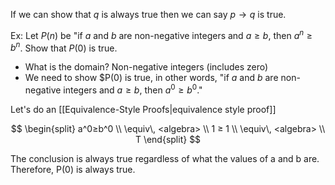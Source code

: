 If we can show that $q$ is always true then we can say $p\to q$ is true.

Ex: Let $P(n)$ be "if $a$ and $b$ are non-negative integers and $a≥b$, then $a^n≥b^n$. Show that $P(0)$ is true.
* What is the domain? Non-negative integers (includes zero)
* We need to show $P(0) is true, in other words, "if $a$ and $b$ are non-negative integers and $a≥b$, then $a^0≥b^0$."

Let's do an [[Equivalence-Style Proofs|equivalence style proof]]

$$
\begin{split}
a^0≥b^0 \\ 
\equiv\, <algebra> \\
1 ≥ 1 \\
\equiv\, <algebra> \\
T
\end{split}
$$


The conclusion is always true regardless of what the values of a and b are. Therefore, P(0) is always true.